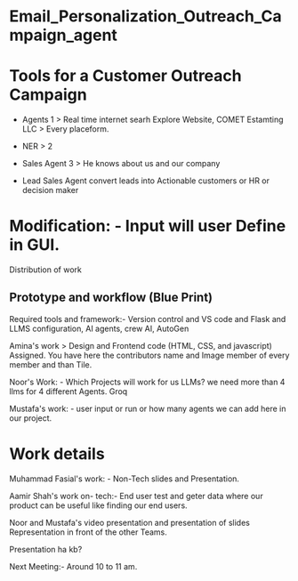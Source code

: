 # Email_Personalization_Outreach_Campaign_agent



# Tools for a Customer Outreach Campaign

- Agents 1 > Real time internet searh Explore Website, COMET Estamting LLC > Every placeform. 

- NER > 2 
- Sales Agent 3 > He knows about us and our company
- Lead Sales Agent convert leads into Actionable customers or HR or decision maker


# Modification: - Input will user Define in GUI.
Distribution of work 


##  Prototype and workflow (Blue Print) 

Required tools and framework:- Version control and VS code and Flask and LLMS configuration, AI agents, crew AI, AutoGen

Amina's work  > Design and Frontend code  (HTML, CSS, and javascript) Assigned. 
                You have here the contributors name and Image member  of every member and than Tile.

Noor's Work: - Which Projects will work for us LLMs? we need more than 4 llms for 4 different Agents. Groq

Mustafa's work: - user input or run or how many agents we can add here in our project. 




# Work details

Muhammad Fasial's work: - Non-Tech slides and Presentation.

Aamir Shah's work on- tech:- End user test and geter data where our product can be useful like finding our end users.

Noor and Mustafa's video presentation and  presentation of  slides Representation in front of the other Teams.


Presentation ha kb? 

Next Meeting:- Around 10 to 11 am.














